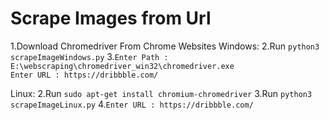 # Scrape Images from Url

1.Download Chromedriver From Chrome Websites
Windows:
    2.Run `python3 scrapeImageWindows.py`
    3.`Enter Path : E:\webscraping\chromedriver_win32\chromedriver.exe` <br/>
       `Enter URL : https://dribbble.com/`

Linux:
    2.Run `sudo apt-get install chromium-chromedriver`
    3.Run `python3 scrapeImageLinux.py`
    4.`Enter URL : https://dribbble.com/`


